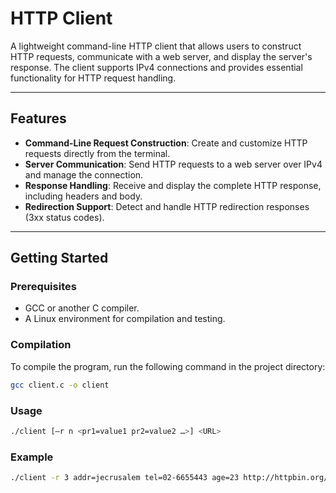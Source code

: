 # HTTP Client

A lightweight command-line HTTP client that allows users to construct HTTP requests, communicate with a web server, and display the server's response. The client supports IPv4 connections and provides essential functionality for HTTP request handling.

---

## Features

- **Command-Line Request Construction**: Create and customize HTTP requests directly from the terminal.
- **Server Communication**: Send HTTP requests to a web server over IPv4 and manage the connection.
- **Response Handling**: Receive and display the complete HTTP response, including headers and body.
- **Redirection Support**: Detect and handle HTTP redirection responses (3xx status codes).

---

## Getting Started

### Prerequisites

- GCC or another C compiler.
- A Linux environment for compilation and testing.

### Compilation

To compile the program, run the following command in the project directory:

```bash
gcc client.c -o client
```

### Usage

```bash
./client [–r n <pr1=value1 pr2=value2 …>] <URL>
```

### Example

```bash
./client -r 3 addr=jecrusalem tel=02-6655443 age=23 http://httpbin.org/anything
```
